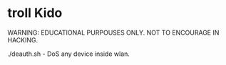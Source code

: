 # troll Kido
WARNING: EDUCATIONAL PURPOUSES ONLY. NOT TO ENCOURAGE IN HACKING.

./deauth.sh - DoS any device inside wlan. 
